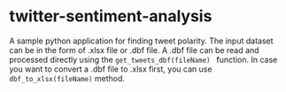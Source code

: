 # twitter-sentiment-analysis
A sample python application for finding tweet polarity. The input dataset can be in the form of .xlsx file or .dbf file. A .dbf file can be read and processed directly using the `get_tweets_dbf(fileName) ` function. In case you want to convert a .dbf file to .xlsx first, you can use `dbf_to_xlsx(fileName)` method. 